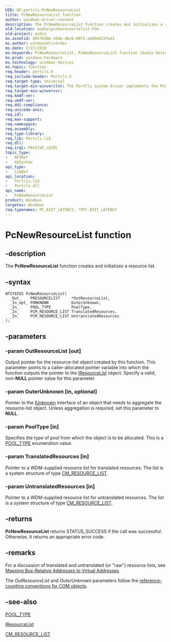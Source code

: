 ```yaml
---
UID: NF:portcls.PcNewResourceList
title: PcNewResourceList function
author: windows-driver-content
description: The PcNewResourceList function creates and initializes a resource list.
old-location: audio\pcnewresourcelist.htm
old-project: audio
ms.assetid: 80576db6-38de-46c6-89f1-a3dde613fed1
ms.author: windowsdriverdev
ms.date: 2/27/2018
ms.keywords: PcNewResourceList, PcNewResourceList function [Audio Devices], audio.pcnewresourcelist, audpc-routines_b9e7a222-20ac-482b-ae30-083765ecf5b7.xml, portcls/PcNewResourceList
ms.prod: windows-hardware
ms.technology: windows-devices
ms.topic: function
req.header: portcls.h
req.include-header: Portcls.h
req.target-type: Universal
req.target-min-winverclnt: The PortCls system driver implements the PcNewResourceList function in Microsoft Windows 98/Me and in Windows 2000 and later operating systems.
req.target-min-winversvr: 
req.kmdf-ver: 
req.umdf-ver: 
req.ddi-compliance: 
req.unicode-ansi: 
req.idl: 
req.max-support: 
req.namespace: 
req.assembly: 
req.type-library: 
req.lib: Portcls.lib
req.dll: 
req.irql: PASSIVE_LEVEL
topic_type:
-	APIRef
-	kbSyntax
api_type:
-	LibDef
api_location:
-	Portcls.lib
-	Portcls.dll
api_name:
-	PcNewResourceList
product: Windows
targetos: Windows
req.typenames: PC_EXIT_LATENCY, *PPC_EXIT_LATENCY
---
```


# PcNewResourceList function


## -description


The <b>PcNewResourceList</b> function creates and initializes a resource list.


## -syntax


````
NTSTATUS PcNewResourceList(
  _Out_    PRESOURCELIST     *OutResourceList,
  _In_opt_ PUNKNOWN          OuterUnknown,
  _In_     POOL_TYPE         PoolType,
  _In_     PCM_RESOURCE_LIST TranslatedResources,
  _In_     PCM_RESOURCE_LIST UntranslatedResources
);
````


## -parameters




### -param OutResourceList [out]

Output pointer for the resource-list object created by this function. This parameter points to a caller-allocated pointer variable into which the function outputs the pointer to the <a href="..\portcls\nn-portcls-iresourcelist.md">IResourceList</a> object. Specify a valid, non-<b>NULL</b> pointer value for this parameter.


### -param OuterUnknown [in, optional]

Pointer to the <a href="https://msdn.microsoft.com/33f1d79a-33fc-4ce5-a372-e08bda378332">IUnknown</a> interface of an object that needs to aggregate the resource-list object. Unless aggregation is required, set this parameter to <b>NULL</b>.


### -param PoolType [in]

Specifies the type of pool from which the object is to be allocated. This is a <a href="..\wudfwdm\ne-wudfwdm-_pool_type.md">POOL_TYPE</a> enumeration value.


### -param TranslatedResources [in]

Pointer to a WDM-supplied resource list for translated resources. The list is a system structure of type <a href="..\wudfwdm\ns-wudfwdm-_cm_resource_list.md">CM_RESOURCE_LIST</a>.


### -param UntranslatedResources [in]

Pointer to a WDM-supplied resource list for untranslated resources. The list is a system structure of type <a href="..\wudfwdm\ns-wudfwdm-_cm_resource_list.md">CM_RESOURCE_LIST</a>.


## -returns



<b>PcNewResourceList</b> returns STATUS_SUCCESS if the call was successful. Otherwise, it returns an appropriate error code.




## -remarks



For a discussion of translated and untranslated (or "raw") resource lists, see <a href="https://msdn.microsoft.com/library/windows/hardware/ff554399">Mapping Bus-Relative Addresses to Virtual Addresses</a>.

The <i>OutResourceList</i> and <i>OuterUnknown</i> parameters follow the <a href="https://msdn.microsoft.com/e6b19110-37e2-4d23-a528-6393c12ab650">reference-counting conventions for COM objects</a>.




## -see-also

<a href="..\wudfwdm\ne-wudfwdm-_pool_type.md">POOL_TYPE</a>



<a href="..\portcls\nn-portcls-iresourcelist.md">IResourceList</a>



<a href="..\wudfwdm\ns-wudfwdm-_cm_resource_list.md">CM_RESOURCE_LIST</a>



 

 


